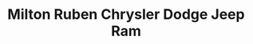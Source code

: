 ---
title: "Milton Ruben Chrysler Dodge Jeep Ram"
url: /augusta/milton-ruben-chrysler-dodge-jeep-ram/
shop: Autohaus
---